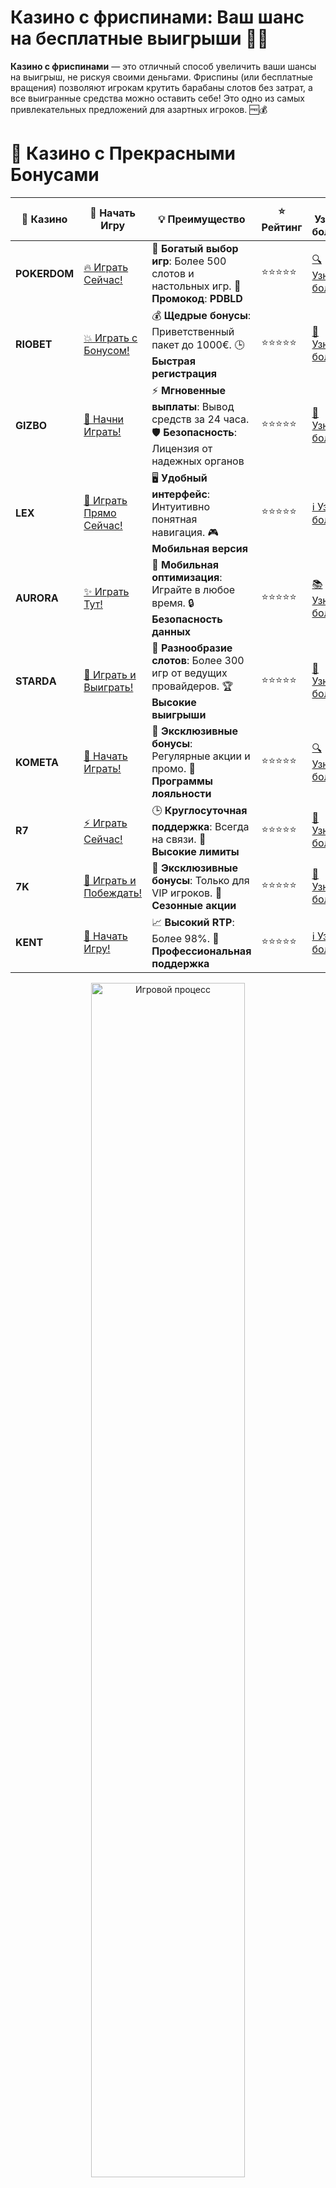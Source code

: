 # **Казино с фриспинами: Ваш шанс на бесплатные выигрыши 🎰🎉**

**Казино с фриспинами** — это отличный способ увеличить ваши шансы на выигрыш, не рискуя своими деньгами. Фриспины (или бесплатные вращения) позволяют игрокам крутить барабаны слотов без затрат, а все выигранные средства можно оставить себе! Это одно из самых привлекательных предложений для азартных игроков. 🆓💰

# 🌟 Казино с Прекрасными Бонусами

| 🎲 **Казино** | 🔗 **Начать Игру** | 💡 **Преимущество** | ⭐ **Рейтинг** | 🔗 **Узнать больше** | 🆕 **Новая информация** |
|--------------|---------------------|---------------------|----------------|----------------------|-------------------------|
| **POKERDOM**  | [🔥 Играть Сейчас!](https://brandplay.link/4k77v2yx) | 🎉 **Богатый выбор игр**: Более 500 слотов и настольных игр. 🎁 **Промокод**: **PDBLD** | ⭐⭐⭐⭐⭐ | [🔍 Узнать больше](https://brandplay.link/4k77v2yx) | 🏆 **Победители турниров** получают эксклюзивные подарки! |
| **RIOBET**    | [💥 Играть с Бонусом!](https://brandplay.link/7xBLTPyj) | 💰 **Щедрые бонусы**: Приветственный пакет до 1000€. 🕒 **Быстрая регистрация** | ⭐⭐⭐⭐⭐ | [📖 Узнать больше](https://brandplay.link/7xBLTPyj) | 💬 **Поддержка 24/7** для комфортной игры в любое время! |
| **GIZBO**     | [🚀 Начни Играть!](https://brandplay.link/bprXw4YV) | ⚡ **Мгновенные выплаты**: Вывод средств за 24 часа. 🛡️ **Безопасность**: Лицензия от надежных органов | ⭐⭐⭐⭐⭐ | [📝 Узнать больше](https://brandplay.link/bprXw4YV) | 🔒 **SSL-шифрование** для максимальной безопасности данных игроков. |
| **LEX**       | [💎 Играть Прямо Сейчас!](https://brandplay.link/zW4hdDFV) | 🖥️ **Удобный интерфейс**: Интуитивно понятная навигация. 🎮 **Мобильная версия** | ⭐⭐⭐⭐⭐ | [ℹ️ Узнать больше](https://brandplay.link/zW4hdDFV) | 📱 **Поддержка всех мобильных устройств** для удобства игры в любом месте. |
| **AURORA**    | [✨ Играть Тут!](https://10trafic-stat2.com/click/668546556bcc6313411604bd/6766/13032/subaccount) | 📱 **Мобильная оптимизация**: Играйте в любое время. 🔒 **Безопасность данных** | ⭐⭐⭐⭐⭐ | [📚 Узнать больше](https://10trafic-stat2.com/click/668546556bcc6313411604bd/6766/13032/subaccount) | 🌍 **Международная лицензия** на деятельность в разных странах. |
| **STARDА**    | [🎉 Играть и Выиграть!](https://brandplay.link/fB7xwRFL) | 🎰 **Разнообразие слотов**: Более 300 игр от ведущих провайдеров. 🏆 **Высокие выигрыши** | ⭐⭐⭐⭐⭐ | [🔎 Узнать больше](https://brandplay.link/fB7xwRFL) | 🎉 **Ежемесячные турниры** с крупными призами! |
| **KOMETA**    | [🎁 Начать Играть!](https://brandplay.link/8ZymQJV8) | 🎁 **Эксклюзивные бонусы**: Регулярные акции и промо. 🔄 **Программы лояльности** | ⭐⭐⭐⭐⭐ | [🔍 Узнать больше](https://brandplay.link/8ZymQJV8) | 🌟 **Персонализированные предложения** для долгосрочных игроков. |
| **R7**        | [⚡ Играть Сейчас!](https://brandplay.link/bMd3Yjsw) | 🕒 **Круглосуточная поддержка**: Всегда на связи. 💸 **Высокие лимиты** | ⭐⭐⭐⭐⭐ | [📖 Узнать больше](https://brandplay.link/bMd3Yjsw) | 🎯 **Рейтинг игроков** для лучших участников. |
| **7K**        | [🎯 Играть и Побеждать!](https://brandplay.link/BvQyFShp) | 🌟 **Эксклюзивные бонусы**: Только для VIP игроков. 🎉 **Сезонные акции** | ⭐⭐⭐⭐⭐ | [📝 Узнать больше](https://brandplay.link/BvQyFShp) | 🥇 **Особые привилегии** для постоянных игроков. |
| **KENT**      | [🔑 Начать Игру!](https://brandplay.link/Fv2WP3js) | 📈 **Высокий RTP**: Более 98%. 💼 **Профессиональная поддержка** | ⭐⭐⭐⭐⭐ | [ℹ️ Узнать больше](https://brandplay.link/Fv2WP3js) | 💬 **Поддержка на нескольких языках** для удобства игроков. |

<div align="center"> <img src="https://i.pinimg.com/originals/1d/b3/25/1db325483acbe642c6d4e6fdd73a4988.gif" alt="Игровой процесс" width="70%"> </div>
---

# 🚀 Быстрые Выигрыши и Поддержка

| 🎲 **Казино** | 🔗 **Начать Игру** | 💡 **Преимущество** | ⭐ **Рейтинг** | 🔗 **Узнать больше** | 🆕 **Новая информация** |
|--------------|---------------------|---------------------|----------------|----------------------|-------------------------|
| **GAMA**      | [🎯 Играть Прямо Сейчас!](https://brandplay.link/j6NMKsDz) | 🔍 **Интуитивный интерфейс**: Легкость использования. 🏅 **Престижные турниры** | ⭐⭐⭐⭐☆ | [🔎 Узнать больше](https://brandplay.link/j6NMKsDz) | 🏆 **Турниры с большими призами** каждый месяц. |
| **ONION**     | [💥 Играть и Выигрывать!](https://brandplay.link/zBGRVpQ9) | 🤑 **Низкие ставки**: Идеально для начинающих. 🔄 **Быстрые выводы** | ⭐⭐⭐⭐☆ | [🔍 Узнать больше](https://brandplay.link/zBGRVpQ9) | 🎮 **Казино для новичков** с простыми правилами. |
| **ЧЕМПИОН**   | [🏅 Играть в Турнире!](https://temon-gter.cfd/go/lRq?p80412p304504pcc44t17455) | 🏅 **Лояльная программа**: Награды за активность. 🎁 **Ежемесячные бонусы** | ⭐⭐⭐⭐☆ | [📖 Узнать больше](https://temon-gter.cfd/go/lRq?p80412p304504pcc44t17455) | 🥇 **Турниры и лояльность** — каждый шаг вознаграждается. |
| **VAVADA**    | [🚀 Играть Без Ожидания!](https://vavadapartner.pro/?promo=ea5c9275-6854-4505-94fc-95ab18221945-linkb2) | 🚀 **Быстрая регистрация**: Начните играть мгновенно. 🔐 **Безопасные транзакции** | ⭐⭐⭐⭐☆ | [📝 Узнать больше](https://vavadapartner.pro/?promo=ea5c9275-6854-4505-94fc-95ab18221945-linkb2) | 🏆 **Программа для новых игроков** с бонусами за регистрацию. |
| **FRIENDS**   | [🎉 Играть и Развлекаться!](https://gofriends.mba/linkb2) | 🤝 **Социальные игры**: Играйте с друзьями. 🌐 **Мультиплатформенность** | ⭐⭐⭐⭐☆ | [ℹ️ Узнать больше](https://gofriends.mba/linkb2) | 🎮 **Играйте с друзьями** и зарабатывайте бонусы за совместные действия. |
| **1WIN**      | [⚡ Играть и Выигрывать!](https://brandplay.link/smXVpBbG) | 🏆 **Спортивные ставки**: Широкий выбор видов спорта. 💵 **Высокие коэффициенты** | ⭐⭐⭐⭐☆ | [📚 Узнать больше](https://brandplay.link/smXVpBbG) | ⚽ **Бонусы на спортивные ставки** для активных игроков. |
| **DRIP**      | [💥 Играть Сразу!](https://drp-ircp01.com/c07e6a3db) | 🌐 **Инновационные игры**: Новейшие игровые технологии. 🛡️ **Высокая безопасность** | ⭐⭐⭐⭐☆ | [🔎 Узнать больше](https://drp-ircp01.com/c07e6a3db) | 🔧 **Инновационные функции** для удобства игры. |
| **JOYCASINO** | [🎰 Играть И Побеждать!](https://rpc30.call2me.pro/?/ru/registration?apkpop=0&partner=p24970p3291217pc98f) | 🎁 **Приятные бонусы**: Ежедневные акции и подарки. 🕹️ **Разнообразие игр** | ⭐⭐⭐⭐☆ | [🔍 Узнать больше](https://rpc30.call2me.pro/?/ru/registration?apkpop=0&partner=p24970p3291217pc98f) | 🎉 **Щедрые фриспины** для новых игроков. |
| **PLAYFORTUNA** | [🔥 Играть С Бонусом!](https://fortunapromo.net/alt/playfortuna/registration?0dc4a9362a71feb7e3f165fb8e766f70) | 🎉 **Регулярные акции**: Бонусы, фриспины и многое другое. 🏅 **Турниры** | ⭐⭐⭐⭐☆ | [📚 Узнать больше](https://fortunapromo.net/alt/playfortuna/registration?0dc4a9362a71feb7e3f165fb8e766f70) | 🎯 **Выгодные предложения** на популярные игры. |
| **SYKAA**     | [💸 Играть Сейчас!](https://s-two-way.com/?source=linkb2&pid=30697) | 💸 **Доступные ставки**: Идеально для новичков. 🎁 **Щедрые бонусы** | ⭐⭐⭐⭐☆ | [🔍 Узнать больше](https://s-two-way.com/?source=linkb2&pid=30697) | 💥 **Акции с большими бонусами** для новичков и опытных игроков. |

<div align="center"> <img src="https://i.pinimg.com/originals/1d/b3/25/1db325483acbe642c6d4e6fdd73a4988.gif" alt="Игровой процесс" width="70%"> </div>
---

# 💸 Казино с Привлекательными Программами Лояльности

| 🎲 **Казино** | 🔗 **Начать Игру** | 💡 **Преимущество** | ⭐ **Рейтинг** | 🔗 **Узнать больше** | 🆕 **Новая информация** |
|--------------|---------------------|---------------------|----------------|----------------------|-------------------------|
| **KOMETA**    | [🎯 Начни Играть!](https://brandplay.link/8ZymQJV8) | 🎁 **Эксклюзивные бонусы**: Регулярные акции и промо. 🔄 **Программы лояльности** | ⭐⭐⭐⭐⭐ | [🔍 Узнать больше](https://brandplay.link/8ZymQJV8) | 🌟 **Персонализированные предложения** для долгосрочных игроков. |
| **1Xslots**   | [🏅 Играть Прямо Сейчас!](https://brandplay.link/hSB1khtr) | 🎉 **Множество акций**: Еженедельные бонусы и турниры. 🛡️ **Безопасность** | ⭐⭐⭐⭐⭐ | [📚 Узнать больше](https://brandplay.link/hSB1khtr) | 🏅 **Награды за активность**: участники программы лояльности получают специальные привилегии. |
| **R7**        | [🚀 Играть Сейчас!](https://brandplay.link/bMd3Yjsw) | 🕒 **Круглосуточная поддержка**: Всегда на связи. 💸 **Высокие лимиты** | ⭐⭐⭐⭐⭐ | [📖 Узнать больше](https://brandplay.link/bMd3Yjsw) | 💬 **VIP-поддержка** для постоянных игроков с приоритетом. |


![Казино](https://schaeffers-cdn.s3.amazonaws.com/images/default-source/schaeffers-cdn-images/default-images/sectors/bigstock-casino-gambling-concept-with-f-369012793.jpg?sfvrsn=493ad806_4)

## Что такое **казино с фриспинами**? 🎁

**Казино с фриспинами** предлагают игрокам бонусы в виде бесплатных вращений на слотах, которые можно использовать для получения выигрышей без необходимости делать ставки своими деньгами. Эти бонусы могут быть предоставлены новым пользователям за регистрацию или в рамках акций для активных игроков.

### Как работают **фриспины** в казино? 🔄

1. **Получение фриспинов** 🎉  
   После регистрации в казино или в рамках акции, вы получаете определенное количество фриспинов. Например, это могут быть бесплатные вращения на популярном слоте, где все выигрыши от этих вращений — ваши!

2. **Использование фриспинов на слотах** 🎰  
   Вы можете использовать полученные фриспины на слотах, которые предлагает казино. Обычно в акциях участвуют самые популярные и прибыльные игры.

3. **Выполнение условий бонуса** 💸  
   Важно помнить, что фриспины могут иметь условия по ставкам, которые нужно выполнить, прежде чем можно будет вывести выигранные деньги. Например, вам нужно будет поставить выигранную сумму несколько раз.

4. **Разнообразие фриспинов** 🌈  
   Фриспины могут быть предложены не только для новых игроков, но и в качестве бонусов за депозиты или участие в акциях. Такие бонусы могут иметь разные условия, такие как множители или специальные бонусные игры.

## Почему стоит выбрать **казино с фриспинами**? 🎉

### 1. **Бесплатные выигрыши** 🏆

Фриспины позволяют вам выигрывать реальные деньги без риска потери своих средств. Это идеальная возможность протестировать слот и попробовать выиграть, не вкладывая ничего.

### 2. **Щедрые бонусы и акции** 🎁

Многие казино предлагают фриспины не только при регистрации, но и в рамках регулярных акций. Это дает возможность получать дополнительные бесплатные вращения, что увеличивает шансы на большие выигрыши.

### 3. **Возможность играть в новые слоты** 🆕

Фриспины часто предлагаются на новых слотах, что дает вам шанс быть в курсе последних игр на платформе и заодно получить возможность выиграть на них.

### 4. **Безопасность и доступность** 🔒

Все фриспины в лицензированных казино предоставляются честно, и условия их получения понятны. Вы можете быть уверены, что играете в безопасной и надежной среде.

## Где найти **казино с фриспинами**? 🔍

В некоторых казино можно найти потрясающие предложения с фриспинами, которые позволят вам начать игру без вложений:

1. **Pokerdom** 🎲  
   В **Pokerdom** вас ждут щедрые бонусы в виде фриспинов, которые можно использовать на популярных слотах. Казино часто проводит акции с фриспинами для новых игроков.

2. **Riobet** 🎰  
   В **Riobet** есть множество акций с фриспинами, которые предоставляются как новичкам, так и постоянным игрокам. Здесь можно получить бесплатные вращения за депозит или участие в специальных событиях.

3. **Gizbo** 💥  
   **Gizbo** предлагает заманчивые фриспины, которые идеально подходят для игроков, желающих испытать удачу на слотах без риска потерять свои деньги.

4. **Vavada** 🌈  
   В **Vavada** можно получить фриспины за регистрацию или за пополнение счета. Это отличный способ увеличить свой баланс и начать выигрывать, не рискуя своими средствами.

## Как использовать **фриспины** для выигрыша? 🏅

### 1. **Читайте условия бонуса** 📖

Перед тем как использовать фриспины, обязательно ознакомьтесь с условиями их получения и использования. Убедитесь, что понимаете требования по ставкам и ограничения, которые могут быть связаны с бонусом.

### 2. **Выбирайте популярные слоты** 🎰

Для того чтобы максимально использовать фриспины, выбирайте слоты с высокими коэффициентами выплат и возможностями для бонусных раундов. Популярные слоты часто имеют более высокие шансы на выигрыш.

### 3. **Следите за временем действия бонуса** ⏰

Фриспины часто имеют ограниченное время действия. Поэтому важно использовать их вовремя, чтобы не упустить шанс на выигрыш.

## Преимущества **казино с фриспинами** 🎁

### 1. Получение бесплатных вращений на популярных слотах

Фриспины позволяют играть бесплатно, что дает возможность познакомиться с играми и увеличить шанс на выигрыш.

### 2. Возможность выигрывать реальные деньги

В отличие от демо-игр, фриспины в казино дают шанс на реальные выигрыши, которые можно вывести после выполнения условий бонуса.

### 3. Акции и бонусы для постоянных игроков

Множество казино предлагают фриспины не только для новичков, но и для активных пользователей. Это отличный способ получать бонусы и продолжать игру без дополнительных затрат.

## Заключение: Почему стоит выбрать **казино с фриспинами**? 🎉

**Казино с фриспинами** — это прекрасная возможность для игроков, которые хотят испытать удачу без риска и при этом получать реальные деньги. Бесплатные вращения позволяют не только играть без вложений, но и выигрывать солидные суммы, что делает такие казино привлекательными для игроков всех уровней. 🏆💰

Не упустите шанс получить фриспины и начать выигрывать прямо сейчас! 🎰💸
